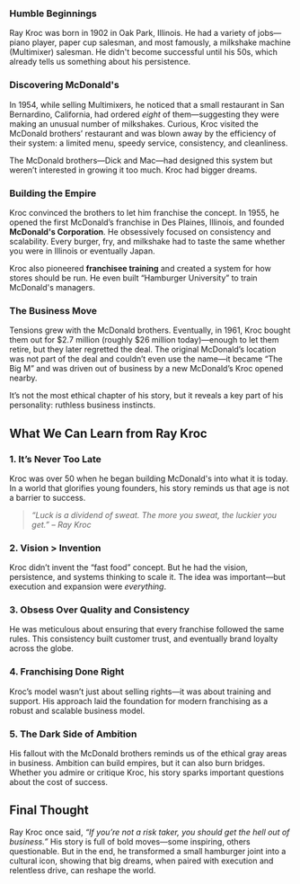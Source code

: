 ### Humble Beginnings

Ray Kroc was born in 1902 in Oak Park, Illinois. He had a variety of jobs—piano player, paper cup salesman, and most famously, a milkshake machine (Multimixer) salesman. He didn't become successful until his 50s, which already tells us something about his persistence.

### Discovering McDonald's

In 1954, while selling Multimixers, he noticed that a small restaurant in San Bernardino, California, had ordered _eight_ of them—suggesting they were making an unusual number of milkshakes. Curious, Kroc visited the McDonald brothers’ restaurant and was blown away by the efficiency of their system: a limited menu, speedy service, consistency, and cleanliness.

The McDonald brothers—Dick and Mac—had designed this system but weren’t interested in growing it too much. Kroc had bigger dreams.

### Building the Empire

Kroc convinced the brothers to let him franchise the concept. In 1955, he opened the first McDonald’s franchise in Des Plaines, Illinois, and founded **McDonald's Corporation**. He obsessively focused on consistency and scalability. Every burger, fry, and milkshake had to taste the same whether you were in Illinois or eventually Japan.

Kroc also pioneered **franchisee training** and created a system for how stores should be run. He even built “Hamburger University” to train McDonald's managers.

### The Business Move

Tensions grew with the McDonald brothers. Eventually, in 1961, Kroc bought them out for $2.7 million (roughly $26 million today)—enough to let them retire, but they later regretted the deal. The original McDonald’s location was not part of the deal and couldn’t even use the name—it became “The Big M” and was driven out of business by a new McDonald’s Kroc opened nearby.

It’s not the most ethical chapter of his story, but it reveals a key part of his personality: ruthless business instincts.

## What We Can Learn from Ray Kroc

### 1. It’s Never Too Late

Kroc was over 50 when he began building McDonald's into what it is today. In a world that glorifies young founders, his story reminds us that age is not a barrier to success.

> _“Luck is a dividend of sweat. The more you sweat, the luckier you get.” – Ray Kroc_

### 2. Vision > Invention

Kroc didn’t invent the “fast food” concept. But he had the vision, persistence, and systems thinking to scale it. The idea was important—but execution and expansion were _everything_.

### 3. Obsess Over Quality and Consistency

He was meticulous about ensuring that every franchise followed the same rules. This consistency built customer trust, and eventually brand loyalty across the globe.

### 4. Franchising Done Right

Kroc’s model wasn’t just about selling rights—it was about training and support. His approach laid the foundation for modern franchising as a robust and scalable business model.

### 5. The Dark Side of Ambition

His fallout with the McDonald brothers reminds us of the ethical gray areas in business. Ambition can build empires, but it can also burn bridges. Whether you admire or critique Kroc, his story sparks important questions about the cost of success.

## Final Thought

Ray Kroc once said, _“If you’re not a risk taker, you should get the hell out of business.”_ His story is full of bold moves—some inspiring, others questionable. But in the end, he transformed a small hamburger joint into a cultural icon, showing that big dreams, when paired with execution and relentless drive, can reshape the world.